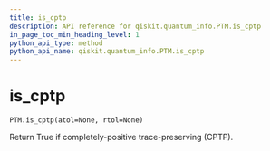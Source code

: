 ```yaml
---
title: is_cptp
description: API reference for qiskit.quantum_info.PTM.is_cptp
in_page_toc_min_heading_level: 1
python_api_type: method
python_api_name: qiskit.quantum_info.PTM.is_cptp
---
```


# is\_cptp

<span id="qiskit.quantum_info.PTM.is_cptp" />

`PTM.is_cptp(atol=None, rtol=None)`

Return True if completely-positive trace-preserving (CPTP).

